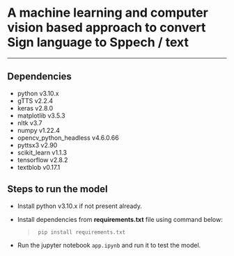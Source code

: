 # A machine learning and computer vision based approach to convert Sign language to Sppech / text

-----------------------------------------------------------------------

## Dependencies
* python v3.10.x
* gTTS v2.2.4
* keras v2.8.0
* matplotlib v3.5.3
* nltk v3.7
* numpy v1.22.4
* opencv_python_headless v4.6.0.66
* pyttsx3 v2.90
* scikit_learn v1.1.3
* tensorflow v2.8.2
* textblob v0.17.1

## Steps to run the model
* Install python v3.10.x if not present already.
* Install dependencies from **requirements.txt** file using command below:
    
    >  ` pip install requirements.txt`

* Run the jupyter notebook `app.ipynb` and run it to test the model.